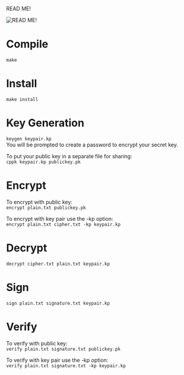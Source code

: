 READ ME!

![READ ME!](https://c.tenor.com/zEtUpuHrIzwAAAAC/tenor.gif)

# Compile
`make`

# Install
`make install`

# Key Generation
`keygen keypair.kp`\
You will be prompted to create a password to encrypt your secret key.

To put your public key in a separate file for sharing:\
`cppk keypair.kp publickey.pk`

# Encrypt
To encrypt with public key:\
`encrypt plain.txt publickey.pk`

To encrypt with key pair use the -kp option:\
`encrypt plain.txt cipher.txt -kp keypair.kp`

# Decrypt
`decrypt cipher.txt plain.txt keypair.kp`

# Sign
`sign plain.txt signature.txt keypair.kp`

# Verify
To verify with public key:\
`verify plain.txt signature.txt publickey.pk`

To verify with key pair use the -kp option:\
`verify plain.txt signature.txt -kp keypair.kp`
